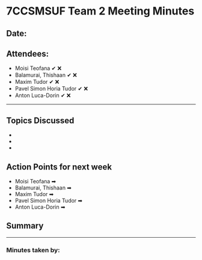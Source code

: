 # 7CCSMSUF Team 2 Meeting Minutes

## Date: 
## Attendees:
- Moisi Teofana ✔ ❌
- Balamurai, Thishaan ✔ ❌
- Maxim Tudor ✔ ❌ 
- Pavel Simon Horia Tudor ✔ ❌
- Anton Luca-Dorin ✔ ❌

---

## Topics Discussed
-
-
-

## Action Points for next week
- Moisi Teofana ➡
- Balamurai, Thishaan ➡
- Maxim Tudor ➡ 
- Pavel Simon Horia Tudor ➡ 
- Anton Luca-Dorin ➡

## Summary



 
---
### Minutes taken by:
